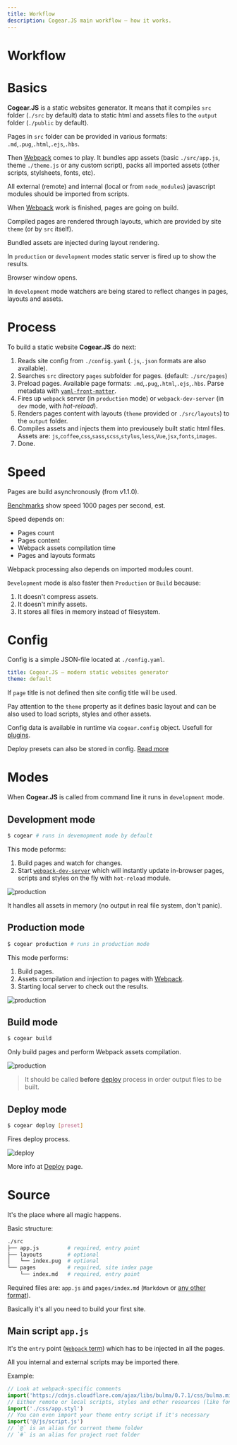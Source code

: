 ```yaml
---
title: Workflow
description: Cogear.JS main workflow – how it works.
---
```

# Workflow

# Basics
**Cogear.JS** is a static websites generator. It means that it compiles `src` folder (`./src` by default) data to static html and assets files to the `output` folder (`./public` by default).

Pages in `src` folder can be provided in various formats: `.md`,`.pug`,`.html`,`.ejs`,`.hbs`.

Then [Webpack](https://webpack.js.org) comes to play. It bundles app assets (basic `./src/app.js`, theme `./theme.js` or any custom script), packs all imported assets (other scripts, stylsheets, fonts, etc).

All external (remote) and internal (local or from `node_modules`) javascript modules should be imported from scripts.

When [Webpack](https://webpack.js.org) work is finished, pages are going on build.

Compiled pages are rendered through layouts, which are provided by site `theme` (or by `src` itself).

Bundled assets are injected during layout rendering.

In `production` or `development` modes static server is fired up to show the results.

Browser window opens.

In `development` mode watchers are being stared to reflect changes in pages, layouts and assets.


# Process
To build a static website **Cogear.JS** do next:
1. Reads site config from `./config.yaml` (`.js`,`.json` formats are also available).
2. Searches `src` directory `pages` subfolder for pages. (default: `./src/pages`)
3. Preload pages. 
Available page formats: `.md`,`.pug`,`.html`,`.ejs`,`.hbs`.
Parse metadata with [`yaml-front-matter`](https://github.com/spatie/yaml-front-matter).
4. Fires up `webpack` server (in `production` mode) or `webpack-dev-server` (in `dev` mode, with *hot-reload*).
5. Renders pages content with layouts (`theme` provided or `./src/layouts`) to the `output` folder.
6. Compiles assets and injects them into previousely built static html files.<br>
Assets are: `js`,`coffee`,`css`,`sass`,`scss`,`stylus`,`less`,`Vue`,`jsx`,`fonts`,`images`.
7. Done.

# Speed
Pages are build asynchronously (from v1.1.0).

[Benchmarks](https://github.com/codemotion/cogear-benchmark) show speed 1000 pages per second, est.

Speed depends on:
* Pages count
* Pages content
* Webpack assets compilation time
* Pages and layouts formats

Webpack processing also depends on imported modules count.

`Development` mode is also faster then `Production` or `Build` because:
1. It doesn't compress assets.
2. It doesn't minify assets.
3. It stores all files in memory instead of filesystem.

# Config
Config is a simple JSON-file located at `./config.yaml`.
```yaml
title: Cogear.JS – modern static websites generator
theme: default
```

If `page` title is not defined then site config title will be used.

Pay attention to the `theme` property as it defines basic layout and can be also used to load scripts, styles and other assets.

<article class="message is-warning">
  <div class="message-body">
    Config data is available in runtime via <code>cogear.config</code> object. Usefull for <a href="/docs/plugins">plugins</a>.
   </div>
</article>

Deploy presets can also be stored in config. [Read more](/docs/deploy)

# Modes
When **Cogear.JS** is called from command line it runs in `development` mode.

## Development mode
```bash
$ cogear # runs in devemopment mode by default
```
This mode peforms:
1. Build pages and watch for changes.
2. Start [`webpack-dev-server`](https://github.com/webpack/webpack-dev-server) which will instantly update in-browser pages, scripts and styles on the fly with `hot-reload` module.

![production](/images/docs/workflow/dev.svg)

It handles all assets in memory (no output in real file system, don't panic). 

## Production mode
```bash
$ cogear production # runs in production mode
```
This mode performs:
1. Build pages.
2. Assets compilation and injection to pages with [Webpack](https://webpack.js.org).
3. Starting local server to check out the results.

![production](/images/docs/workflow/production.svg)


## Build mode
```bash
$ cogear build
```

Only build pages and perform Webpack assets compilation.

![production](/images/docs/workflow/build.svg)

> It should be called __before__ [deploy](/docs/deploy) process in order output files to be built.

## Deploy mode
```bash
$ cogear deploy [preset]
```

Fires deploy process. 

![deploy](/images/docs/workflow/deploy.svg)

More info at [Deploy](/docs/deploy) page.


# Source
It's the place where all magic happens.

Basic structure:
```bash
./src
├── app.js         # required, entry point
├── layouts        # optional
│   └── index.pug  # optional
└── pages          # required, site index page
    └── index.md   # required, entry point
```

Required files are: `app.js` and `pages/index.md` (`Markdown` or [any other format](#pages)).

Basically it's all you need to build your first site.

## Main script `app.js`

It's the `entry` point ([`Webpack` term](https://webpack.js.org/concepts/entry-points/)) which has to be injected in all the pages.

All you internal and external scripts may be imported there.

Example:
```javascript
// Look at webpack-specific comments
import('https://cdnjs.cloudflare.com/ajax/libs/bulma/0.7.1/css/bulma.min.css')
// Either remote or local scripts, styles and other resources (like fonts) can be loaded
import('./css/app.styl')
// You can even import your theme entry script if it's necessary
import('@/js/script.js')
// `@` is an alias for current theme folder
// `#` is an alias for project root folder
```